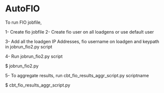# AutoFIO
To run FIO jobfile,

1- Create fio jobfile
2- Create fio user on all loadgens or use default user

3- Add all the loadgen IP Addresses, fio username on loadgen and keypath in jobrun_fio2.py script

4- Run jobrun_fio2.py script 

   $ jobrun_fio2.py  <jobfile-path> <Result-Dir> 
   
5- To aggregate results, run cbt_fio_results_aggr_script.py scriptname 

   $ cbt_fio_results_aggr_script.py <Result-Dir> 